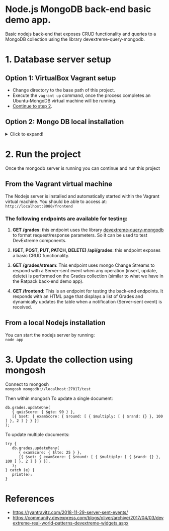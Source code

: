 # Node.js MongoDB back-end basic demo app.
Basic nodejs back-end that exposes CRUD functionality and queries to a MongoDB collection using the library devextreme-query-mongodb.

# 1. Database server setup
## Option 1: VirtualBox Vagrant setup
- Change directory to the base path of this project.
- Execute the `vagrant up` command, once the process completes an Ubuntu-MongoDB virtual machine will be running.
- [Continue to step 2](#2-run-the-project).

## Option 2: Mongo DB local installation
<details>
<summary>Click to expand!</summary>

### Install Nodejs
Todo: Document how to install Nodejs  
### Install MongoDB
#### Ubuntu
https://docs.mongodb.com/manual/tutorial/install-mongodb-on-ubuntu/.

#### Windows
https://docs.mongodb.com/manual/tutorial/install-mongodb-on-windows/.

[install mongosh](https://docs.mongodb.com/manual/tutorial/install-mongodb-on-windows/#install-mongosh) as a separate package. \
[Install MongoDB tools](https://docs.mongodb.com/database-tools/installation/installation-windows/) (mongoimport).

Add the path to mongoDB files to windows PATH
In my case it was \
`C:\Program Files\MongoDB\Server\5.0\bin\` \
`C:\Program Files\MongoDB\Tools\100\bin\`

It wasn't required to add mongosh app to the windows PATH variable, but it was installed on this directory: \
`C:\Users\HP\AppData\Local\Programs\mongosh`

### Start mongoDB as a replica
Stop any mongodb server instance.

### Create data directory and Start a replica instance in the default port 27017  
Run the following commands to set up a simple, single-node replica set (for testing purposes).
#### Windows  
```
mkdir C:\mongodb\data
mongod --replSet rs0 --dbpath "C:\mongodb\data"
```

#### Ubuntu  
```
mkdir -p /mongodb/data
mongod --replSet rs0 --dbpath /mongodb/data
```

### Connect (in a different terminal) using mongosh and initialize the replica 
`mongosh mongodb://<MONGODB_SERVER_IP>:27017/test` \
`rs.initiate()`

## Import test collection
Import the [restaurants](https://raw.githubusercontent.com/mongodb/docs-assets/drivers/restaurants.json) collection into the test database as shown in this readme file:
https://github.com/mongodb/docs-assets/tree/drivers
</details>

# 2. Run the project
Once the mongodb server is running you can continue and run this project
## From the Vagrant virtual machine
The Nodejs server is installed and automatically started within the Vagrant virtual machine. You should be able to access at:  
`http://localhost:8080/frontend`

### The following endpoints are available for testing:

1. **GET /grades**: this endpoint uses the library [devextreme-query-mongodb](https://github.com/oliversturm/devextreme-query-mongodb) to format request/response parameters. So it can be used to test DevExtreme components.

2. **(GET, POST, PUT, PATCH, DELETE) /api/grades**: this endpoint exposes a basic CRUD functionality.

3. **GET /grades/stream**: This endpoint uses mongo Change Streams to respond with a Server-sent event when any operation (insert, update, delete) is performed on the Grades collection (similar to what we have in the Ratpack back-end demo app).

4. **GET /frontend**: This is an endpoint for testing the back-end endpoints. It responds with an HTML page that displays a list of Grades and dynamically updates the table when a notification (Server-sent event) is received.
  
## From a local Nodejs installation
You can start the nodejs server by running:  
`node app`  

# 3. Update the collection using mongosh

Connect to mongosh \
`mongosh mongodb://localhost:27017/test`

Then within mongosh
To update a single document:  
```
db.grades.updateOne( 
   { quizScore: { $gte: 90 } }, 
   [{ $set: { examScore: { $round: [ { $multiply: [ { $rand: {} }, 100 ] }, 2 ] } } }]
);
```

To update multiple documents:  
```
try {
   db.grades.updateMany(
      { examScore: { $lte: 25 } },
      [{ $set: { examScore: { $round: [ { $multiply: [ { $rand: {} }, 100 ] }, 2 ] } } }],
   );
} catch (e) {
   print(e);
}
```

# References
- https://ryantravitz.com/2018-11-29-server-sent-events/
- https://community.devexpress.com/blogs/oliver/archive/2017/04/03/devextreme-real-world-patterns-devextreme-widgets.aspx
